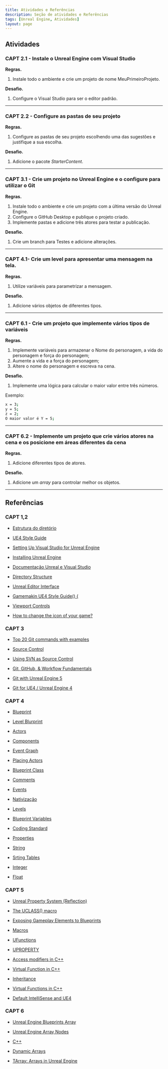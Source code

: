 ```yaml
---
title: Atividades e Referências
description: Seção de atividades e Referências
tags: [Unreal Engine, Atividades]
layout: page
---
```


## Atividades

### CAPT 2.1 - Instale o Unreal Engine com Visual Studio
**Regras.**

1. Instale todo o ambiente e crie um projeto de nome MeuPrimeiroProjeto.

**Desafio.**

1. Configure o Visual Studio para ser o editor padrão.

***

### CAPT 2.2 - Configure as pastas de seu projeto
**Regras.**

1. Configure as pastas de seu projeto escolhendo uma das sugestões e justifique a sua escolha.

**Desafio.**

1. Adicione o pacote *StarterContent*.

***

### CAPT 3.1 - Crie um projeto no Unreal Engine e o configure para utilizar o Git
**Regras.**

1. Instale todo o ambiente e crie um projeto com  a  última versão do Unreal Engine.
1. Configure o GitHub Desktop e publique o projeto criado.
1. Implemente pastas e adicione três atores para testar a publicação.

**Desafio.**

1. Crie um branch para Testes e adicione alterações.

***

### CAPT 4.1- Crie um level para apresentar uma mensagem na tela.
**Regras.**

1. Utilize variáveis para parametrizar a mensagem.

**Desafio.**

1. Adicione vários objetos de diferentes tipos.

***

### CAPT 6.1 - Crie um projeto que implemente vários tipos de variáveis
**Regras.**
1. Implemente variáveis para armazenar o Nome do personagem, a vida do personagem e força do personagem;
1. Aumente a vida e a força do personagem;
2. Altere o nome do personagem e escreva na cena.

**Desafio.**

1. Implemente uma lógica para calcular o maior valor entre três números.

  Exemplo:
```bash
x = 3;
y = 5;
z = 2;
O maior valor é Y = 5;
```

***

### CAPT 6.2 - Implemente um projeto que crie vários atores na cena e os posicione em áreas diferentes da cena
**Regras.**

1. Adicione diferentes tipos de atores.

**Desafio.**

1. Adicione um *array* para controlar melhor os objetos.

***

## Referências
### CAPT 1,2
- [Estrutura do diretório](https://docs.unrealengine.com/en-US/Engine/Basics/DirectoryStructure/index.html)

- [UE4 Style Guide](https://github.com/Allar/ue4-style-guide/blob/master/README.md#unreal-engine-4-linter-plugin)

- [Setting Up Visual Studio for Unreal Engine](https://docs.unrealengine.com/en-US/Programming/Development/VisualStudioSetup/index.html)

- [Installing Unreal Engine](https://docs.unrealengine.com/en-US/GettingStarted/Installation/index.html)

- [Documentação Unreal e Visual Studio](https://docs.unrealengine.com/en-US/Programming/Development/VisualStudioSetup/index.html)

- [Directory Structure](https://docs.unrealengine.com/en-US/Engine/Basics/DirectoryStructure/index.html)  

- [Unreal Editor Interface](https://docs.unrealengine.com/en-US/Engine/UI/index.html)  

- [Gamemakin UE4 Style Guide() {](https://github.com/Allar/ue4-style-guide/blob/master/README.md)  

- [Viewport Controls](https://docs.unrealengine.com/en-US/Engine/UI/LevelEditor/Viewports/ViewportControls/index.html)

- [How to change the icon of your game?](https://answers.unrealengine.com/questions/397901/how-to-change-the-icon-of-your-game.html)

### CAPT 3
- [Top 20 Git commands with examples](https://dzone.com/articles/top-20-git-commands-with-examples)

- [Source Control](https://docs.unrealengine.com/en-US/Basics/UI/SourceControl/index.html)

- [Using SVN as Source Control](https://docs.unrealengine.com/en-US/ProductionPipelines/SourceControl/SVN/index.html)

- [Git, GitHub, & Workflow Fundamentals ]([https://dev.to/mollynem/git-github--workflow-fundamentals-5496)

- [Git with Unreal Engine 5](https://www.anchorpoint.app/blog/git-with-unreal-engine-5)

- [Git for UE4 / Unreal Engine 4](https://www.youtube.com/watch?v=FXMTHrLWFKQ)


### CAPT 4
- [Blueprint](https://docs.unrealengine.com/en-US/Engine/Blueprints/index.html)

- [Level Blurprint](https://docs.unrealengine.com/en-US/Engine/Blueprints/UserGuide/Types/LevelBlueprint/index.html)

- [Actors](https://docs.unrealengine.com/en-US/Programming/UnrealArchitecture/Actors/index.html)

- [Components](https://docs.unrealengine.com/en-US/Programming/UnrealArchitecture/Actors/Components/index.html)

- [Event Graph](https://docs.unrealengine.com/en-US/Engine/Blueprints/UserGuide/EventGraph/index.html)

- [Placing Actors](https://docs.unrealengine.com/en-US/Engine/Actors/Placement/index.html)

- [Blueprint Class](https://docs.unrealengine.com/en-US/Engine/Blueprints/UserGuide/Types/ClassBlueprint/index.html)

- [Comments](https://docs.unrealengine.com/en-US/Engine/Blueprints/UserGuide/Comments/index.html)

- [Events](https://docs.unrealengine.com/en-US/ProgrammingAndScripting/Blueprints/UserGuide/Events/index.html)

- [Nativização](https://bibliotecadigital.ipb.pt/bitstream/10198/18264/4/pauta-relatorio-9.pdf)

- [Levels](https://docs.unrealengine.com/4.27/en-US/Basics/Levels/)

- [Blueprint Variables](https://docs.unrealengine.com/en-US/Engine/Blueprints/UserGuide/Variables/index.html)

- [Coding Standard](https://docs.unrealengine.com/en-US/Programming/Development/CodingStandard/index.html)

- [Properties](https://docs.unrealengine.com/en-US/Programming/UnrealArchitecture/Reference/Properties/index.html)

- [String](https://docs.unrealengine.com/en-US/BlueprintAPI/Utilities/String/index.html)

- [Srting Tables](https://docs.unrealengine.com/en-US/Gameplay/Localization/StringTables/index.html)

- [Integer](https://docs.unrealengine.com/en-US/BlueprintAPI/Math/Integer/index.html)

- [Float](https://docs.unrealengine.com/en-US/BlueprintAPI/Math/Float/index.html)

### CAPT 5
- [Unreal Property System (Reflection)](https://www.unrealengine.com/en-US/blog/unreal-property-system-reflection?sessionInvalidated=true)

- [The UCLASS() macro ](https://romeroblueprints.blogspot.com/2020/10/the-uclass-macro.html)

- [Exposing Gameplay Elements to Blueprints](https://docs.unrealengine.com/en-US/Engine/Blueprints/TechnicalGuide/ExtendingBlueprints/index.html)

- [Macros](
https://docs.unrealengine.com/en-US/Engine/Blueprints/UserGuide/Macros/index.html)

- [UFunctions](https://docs.unrealengine.com/en-US/Programming/UnrealArchitecture/Reference/Functions/index.html)

- [UPROPERTY](https://docs.unrealengine.com/en-US/Programming/UnrealArchitecture/Reference/Properties/index.html)

- [Access modifiers in C++](https://www.geeksforgeeks.org/access-modifiers-in-c/)

- [Virtual Function in C++](https://www.geeksforgeeks.org/virtual-function-cpp/)

- [Inheritance](https://www.youtube.com/watch?v=X8nYM8wdNRE&list=PLlrATfBNZ98dudnM48yfGUldqGD0S4FFb&index=27)


- [Virtual Functions in C++](https://www.youtube.com/watch?v=oIV2KchSyGQ&list=PLlrATfBNZ98dudnM48yfGUldqGD0S4FFb&index=28)

- [Default IntelliSense and UE4](https://docs.wholetomato.com/default.asp?W805)

### CAPT 6

- [Unreal Engine Blueprints Array](https://docs.unrealengine.com/en-US/Engine/Blueprints/UserGuide/Arrays/index.html)   

- [Unreal Engine Array Nodes](https://docs.unrealengine.com/en-US/Engine/Blueprints/UserGuide/Arrays/ArrayNodes/index.html)    

- [C++](https://www.codegrepper.com/code-examples/cpp/ue4+c%2B%2B+array)

- [Dynamic Arrays](https://michaeljcole.github.io/wiki.unrealengine.com/Dynamic_Arrays_in_UE4_C++/)

- [TArray: Arrays in Unreal Engine](https://docs.unrealengine.com/4.27/en-US/ProgrammingAndScripting/ProgrammingWithCPP/UnrealArchitecture/TArrays/)
